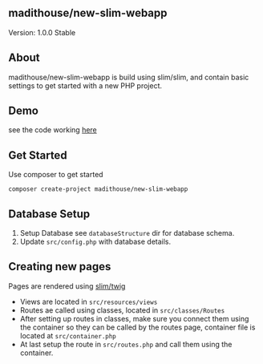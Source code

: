 ## madithouse/new-slim-webapp
Version: 1.0.0 Stable

## About
madithouse/new-slim-webapp is build using slim/slim, and contain basic settings to get started with a new PHP project.

## Demo
see the code working [here](http://new-slim-webapp.dev.madithouse.com)

## Get Started
Use composer to get started
```
composer create-project madithouse/new-slim-webapp
```

## Database Setup
  1. Setup Database see ```databaseStructure``` dir for database schema.
  2. Update ```src/config.php``` with database details.

## Creating new pages
  Pages are rendered using [slim/twig](https://github.com/slimphp/Twig-View)
  * Views are located in ```src/resources/views```
  * Routes ae called using classes, located in ```src/classes/Routes```
  * After setting up routes in classes, make sure you connect them using the container so they can be called by the routes page, container file is located at ```src/container.php```
  * At last setup the route in ```src/routes.php``` and call them using the container.
